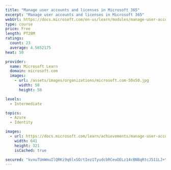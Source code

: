 ```yaml
---
title: "Manage user accounts and licenses in Microsoft 365"
excerpt: "Manage user accounts and licenses in Microsoft 365"
webUrl: https://docs.microsoft.com/en-us/learn/modules/manage-user-accounts-licenses-microsoft-365/
type: course
price: Free
length: PT28M
ratings:
  count: 23
  average: 4.5652175
heat: 50

provider:
  name: Microsoft Learn
  domain: microsoft.com
  images:
    - url: /assets/images/organizations/microsoft.com-50x50.jpg
      width: 50
      height: 50

levels:
  - Intermediate

topics:
  - Azure
  - Identity

images:
  - url: https://docs.microsoft.com/learn/achievements/manage-user-accounts-and-licenses-in-microsoft-365-social.png
    width: 641
    height: 321
    isCached: true

secured: "kvnuTUmWmuIlQRKi9q6lxSO/tIez1TyudcbRCeuOELz14cBNBqRtcJ511LJ+YVXIAlbQ//ZAzo9gc1jOkkPYRx9i8qycd26eLJzbSOz482JHWJ24OdCh4FpeTCgWrylkmhMhtE3N/xulgdeL6J9B5lW+2ItHbpD6xwMVPhdles5uFZ+1WjG/SC3iHIx61iSlcoKF5CvXJlD26WyEKeV/ITZ3iSjJaD6p0EkSlIbl0iyd+su4/KIYrCeQKqjZLZ9TemnMCNC/tMnWA7FqkHvXwEHp15uVYX7gEzGUFGEU7NgFIgg0woqQcbDY/UbER+1UADVkuKHR72JLL9FLdoP5rGKazHLM1BZ5xSwe4IoA0Z3lW8jaMuP2VCkmsPhPOtRjBBNKpt/uUsFqb36rtDsssIoSuouQG81Ifh8YtQjZD6Y=;mvZZWGbUEdsG+BfEzmkZ0g=="
---
```


